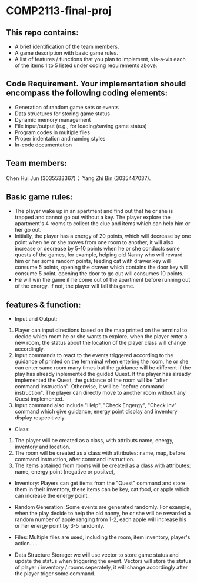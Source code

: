 # COMP2113-final-proj
## This repo contains:
- A brief identification of the team members.
- A game description with basic game rules.
- A list of features / functions that you plan to implement, vis-a-vis each of the items 1 to 5 listed under coding requirements above.
## Code Requirement. Your implementation should encompass the following coding elements:
- Generation of random game sets or events
- Data structures for storing game status
- Dynamic memory management
- File input/output (e.g., for loading/saving game status)
- Program codes in multiple files
- Proper indentation and naming styles
- In-code documentation
## Team members: 
Chen Hui Jun (3035533367)；
Yang Zhi Bin (3035447037).
## Basic game rules: 
- The player wake up in an apartment and find out that he or she is trapped and cannot go out without a key. The player explore the apartment's 4 rooms to collect the clue and items which can help him or her go out. 
- Initially, the player has a energy of 20 points, which will decrease by one point when he or she moves from one room to another, it will also increase or decrease by 5-10 points when he or she conducts some quests of the games, for example, helping old Nanny who will reward him or her some random points, feeding cat with drawer key will consume 5 points, opening the drawer which contains the door key will consume 5 point, opening the door to go out will consumes 10 points. 
- He will win the game if he come out of the apartment before running out of the energy. If not, the player will fail this game. 
## features & function: 
- Input and Output: 
1. Player can input directions based on the map printed on the terminal to decide which room he or she wants to explore, when the player enter a new room, the status about the location of the player class will change accordingly.
2. Input commands to react to the events triggered according to the guidance of printed on the ternminal when entering the room, he or she can enter same room many times but the guidance will be different if the play has already inplemented the guided Quest. If the player has already implemented the Quest, the guidance of the room will be "after command instruction". Otherwise, it will be "before command instruction". The player can directly move to another room without any Quest implemented.
3. Input command also include "Help", "Check Engergy", "Check Inv" command which give guidance, energy point display and inventory display respecitively.

- Class: 
1. The player will be created as a class, with attributs name, energy, inventory and location. 
2. The room will be created as a class with attributes: name, map, before command instruction, after command instruction.
3. The items abtained from rooms will be created as a class with attributes: name, energy point (negative or positve), 

- Inventory: 
Players can get items from the "Quest" command and store them in their inventory, these items can be key, cat food, or apple which can increase the energy point.

- Random Generation:
Some events are generated randomly. For example, when the play decide to help the old nanny, he or she will be rewarded a random number of apple ranging from 1-2, each apple will increase his or her energy point by 3-5 randomly. 

- Files:
Multiple files are used, including the room, item inventory, player's action......

- Data Structure Storage:
we will use vector to store game status and update the status when triggering the event. Vectors will store the status of player / inventory / rooms seperately, it will change accordingly after the player triger some command.
